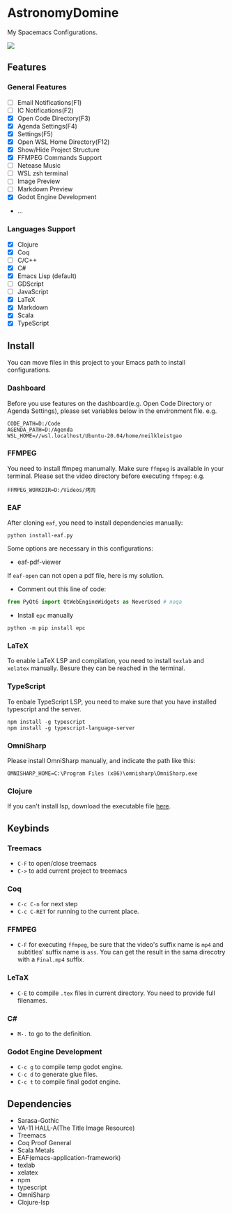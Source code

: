 # AstronomyDomine
My Spacemacs Configurations.

![](https://s2.loli.net/2022/12/05/Sfw68l1qRWKyOG3.png)

## Features
### General Features
- [ ] Email Notifications(F1)
- [ ] IC Notifications(F2)
- [x] Open Code Directory(F3)
- [x] Agenda Settings(F4)
- [x] Settings(F5)
- [x] Open WSL Home Directory(F12)
- [x] Show/Hide Project Structure
- [x] FFMPEG Commands Support
- [ ] Netease Music
- [ ] WSL zsh terminal
- [ ] Image Preview
- [ ] Markdown Preview
- [x] Godot Engine Development
- ...

### Languages Support
- [x] Clojure
- [x] Coq
- [ ] C/C++
- [x] C#
- [x] Emacs Lisp (default)
- [ ] GDScript
- [ ] JavaScript
- [x] LaTeX
- [x] Markdown
- [x] Scala
- [x] TypeScript

## Install
You can move files in this project to your Emacs path to install configurations.

### Dashboard
Before you use features on the dashboard(e.g. Open Code Directory or Agenda Settings), please set variables below in the environment file.
e.g.
```
CODE_PATH=D:/Code
AGENDA_PATH=D:/Agenda
WSL_HOME=//wsl.localhost/Ubuntu-20.04/home/neilkleistgao
```

### FFMPEG
You need to install ffmpeg manumally. Make sure `ffmpeg` is available in your terminal. Please set the video directory before executing `ffmpeg`:
e.g.
```
FFMPEG_WORKDIR=D:/Videos/烤肉
```

### EAF
After cloning `eaf`, you need to install dependencies manually:
```shell
python install-eaf.py
```

Some options are necessary in this configurations:
- eaf-pdf-viewer

If `eaf-open` can not open a pdf file, here is my solution.
- Comment out this line of code:
```python
from PyQt6 import QtWebEngineWidgets as NeverUsed # noqa
```
- Install `epc` manually
```shell
python -m pip install epc
```

### LaTeX
To enable LaTeX LSP and compilation, you need to install `texlab` and `xelatex` manually.
Besure they can be reached in the terminal.

### TypeScript
To enbale TypeScript LSP, you need to make sure that you have installed typescript and the server.
```shell
npm install -g typescript
npm install -g typescript-language-server
```

### OmniSharp
Please install OmniSharp manually, and indicate the path like this:
```
OMNISHARP_HOME=C:\Program Files (x86)\omnisharp\OmniSharp.exe
```

### Clojure
If you can't install lsp, download the executable file [here](https://github.com/clojure-lsp/clojure-lsp).

## Keybinds
### Treemacs
- `C-F` to open/close treemacs
- `C->` to add current project to treemacs

### Coq
- `C-c C-n` for next step
- `C-c C-RET` for running to the current place.

### FFMPEG
- `C-F` for executing `ffmpeg`, be sure that the video's suffix name is `mp4` and subtitles' suffix name is `ass`. You can get the result in the sama direcotry with a `Final.mp4` suffix.

### LeTaX
 - `C-E` to compile `.tex` files in current directory. You need to provide full filenames.

### C#
- `M-.` to go to the definition.

### Godot Engine Development
- `C-c g` to compile temp godot engine.
- `C-c d` to generate glue files.
- `C-c t` to compile final godot engine.

## Dependencies
- Sarasa-Gothic
- VA-11 HALL-A(The Title Image Resource)
- Treemacs
- Coq Proof General
- Scala Metals
- EAF(emacs-application-framework)
- texlab
- xelatex
- npm
- typescript
- OmniSharp
- Clojure-lsp

